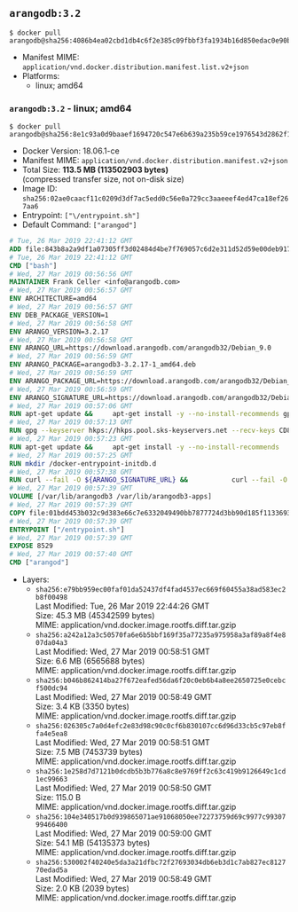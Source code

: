 ## `arangodb:3.2`

```console
$ docker pull arangodb@sha256:4086b4ea02cbd1db4c6f2e385c09fbbf3fa1934b16d850edac0e90b8f20abc86
```

-	Manifest MIME: `application/vnd.docker.distribution.manifest.list.v2+json`
-	Platforms:
	-	linux; amd64

### `arangodb:3.2` - linux; amd64

```console
$ docker pull arangodb@sha256:8e1c93a0d9baaef1694720c547e6b639a235b59ce1976543d2862f16883a7574
```

-	Docker Version: 18.06.1-ce
-	Manifest MIME: `application/vnd.docker.distribution.manifest.v2+json`
-	Total Size: **113.5 MB (113502903 bytes)**  
	(compressed transfer size, not on-disk size)
-	Image ID: `sha256:02ae0caacf11c0209d3df7ac5edd0c56e0a729cc3aaeeef4ed47ca18ef267aa6`
-	Entrypoint: `["\/entrypoint.sh"]`
-	Default Command: `["arangod"]`

```dockerfile
# Tue, 26 Mar 2019 22:41:12 GMT
ADD file:843b8a2a9df1a07305ff3d02484d4be7f769057c6d2e311d52d59e00deb917c6 in / 
# Tue, 26 Mar 2019 22:41:12 GMT
CMD ["bash"]
# Wed, 27 Mar 2019 00:56:56 GMT
MAINTAINER Frank Celler <info@arangodb.com>
# Wed, 27 Mar 2019 00:56:57 GMT
ENV ARCHITECTURE=amd64
# Wed, 27 Mar 2019 00:56:57 GMT
ENV DEB_PACKAGE_VERSION=1
# Wed, 27 Mar 2019 00:56:58 GMT
ENV ARANGO_VERSION=3.2.17
# Wed, 27 Mar 2019 00:56:58 GMT
ENV ARANGO_URL=https://download.arangodb.com/arangodb32/Debian_9.0
# Wed, 27 Mar 2019 00:56:59 GMT
ENV ARANGO_PACKAGE=arangodb3-3.2.17-1_amd64.deb
# Wed, 27 Mar 2019 00:56:59 GMT
ENV ARANGO_PACKAGE_URL=https://download.arangodb.com/arangodb32/Debian_9.0/amd64/arangodb3-3.2.17-1_amd64.deb
# Wed, 27 Mar 2019 00:56:59 GMT
ENV ARANGO_SIGNATURE_URL=https://download.arangodb.com/arangodb32/Debian_9.0/amd64/arangodb3-3.2.17-1_amd64.deb.asc
# Wed, 27 Mar 2019 00:57:06 GMT
RUN apt-get update &&     apt-get install -y --no-install-recommends gpg dirmngr     &&     rm -rf /var/lib/apt/lists/*
# Wed, 27 Mar 2019 00:57:13 GMT
RUN gpg --keyserver hkps://hkps.pool.sks-keyservers.net --recv-keys CD8CB0F1E0AD5B52E93F41E7EA93F5E56E751E9B
# Wed, 27 Mar 2019 00:57:23 GMT
RUN apt-get update &&     apt-get install -y --no-install-recommends         libjemalloc1         ca-certificates         pwgen         curl         numactl     &&     rm -rf /var/lib/apt/lists/*
# Wed, 27 Mar 2019 00:57:25 GMT
RUN mkdir /docker-entrypoint-initdb.d
# Wed, 27 Mar 2019 00:57:38 GMT
RUN curl --fail -O ${ARANGO_SIGNATURE_URL} &&           curl --fail -O ${ARANGO_PACKAGE_URL} &&             gpg --verify ${ARANGO_PACKAGE}.asc &&     (echo arangodb3 arangodb3/password password test | debconf-set-selections) &&     (echo arangodb3 arangodb3/password_again password test | debconf-set-selections) &&     DEBIAN_FRONTEND="noninteractive" dpkg -i ${ARANGO_PACKAGE} &&     rm -rf /var/lib/arangodb3/* &&     sed -ri         -e 's!127\.0\.0\.1!0.0.0.0!g'         -e 's!^(file\s*=).*!\1 -!'         -e 's!^\s*uid\s*=.*!!'         /etc/arangodb3/arangod.conf     && chgrp 0 /var/lib/arangodb3 /var/lib/arangodb3-apps     && chmod 775 /var/lib/arangodb3 /var/lib/arangodb3-apps     &&     rm -f ${ARANGO_PACKAGE}*
# Wed, 27 Mar 2019 00:57:39 GMT
VOLUME [/var/lib/arangodb3 /var/lib/arangodb3-apps]
# Wed, 27 Mar 2019 00:57:39 GMT
COPY file:01bdd453b032c9d383e66c7e6332049490bb7877724d3bb90d185f11336934d2 in /entrypoint.sh 
# Wed, 27 Mar 2019 00:57:39 GMT
ENTRYPOINT ["/entrypoint.sh"]
# Wed, 27 Mar 2019 00:57:39 GMT
EXPOSE 8529
# Wed, 27 Mar 2019 00:57:40 GMT
CMD ["arangod"]
```

-	Layers:
	-	`sha256:e79bb959ec00faf01da52437df4fad4537ec669f60455a38ad583ec2b8f00498`  
		Last Modified: Tue, 26 Mar 2019 22:44:26 GMT  
		Size: 45.3 MB (45342599 bytes)  
		MIME: application/vnd.docker.image.rootfs.diff.tar.gzip
	-	`sha256:a242a12a3c50570fa6e6b5bbf169f35a77235a975958a3af89a8f4e807da04a3`  
		Last Modified: Wed, 27 Mar 2019 00:58:51 GMT  
		Size: 6.6 MB (6565688 bytes)  
		MIME: application/vnd.docker.image.rootfs.diff.tar.gzip
	-	`sha256:b046b862414ba27f672eafed56da6f20c0eb6b4a8ee2650725e0cebcf500dc94`  
		Last Modified: Wed, 27 Mar 2019 00:58:49 GMT  
		Size: 3.4 KB (3350 bytes)  
		MIME: application/vnd.docker.image.rootfs.diff.tar.gzip
	-	`sha256:026305c7a0d4efc2e83d98c90c0cf6b830107cc6d96d33cb5c97eb8ffa4e5ea8`  
		Last Modified: Wed, 27 Mar 2019 00:58:51 GMT  
		Size: 7.5 MB (7453739 bytes)  
		MIME: application/vnd.docker.image.rootfs.diff.tar.gzip
	-	`sha256:1e258d7d7121b0dcdb5b3b776a8c8e9769ff2c63c419b9126649c1cd1ec99663`  
		Last Modified: Wed, 27 Mar 2019 00:58:50 GMT  
		Size: 115.0 B  
		MIME: application/vnd.docker.image.rootfs.diff.tar.gzip
	-	`sha256:104e340517b0d939865071ae91068050ee72273759d69c9977c9930799466400`  
		Last Modified: Wed, 27 Mar 2019 00:59:00 GMT  
		Size: 54.1 MB (54135373 bytes)  
		MIME: application/vnd.docker.image.rootfs.diff.tar.gzip
	-	`sha256:530002f40240e5da3a21dfbc72f27693034db6eb3d1c7ab827ec812770edad5a`  
		Last Modified: Wed, 27 Mar 2019 00:58:49 GMT  
		Size: 2.0 KB (2039 bytes)  
		MIME: application/vnd.docker.image.rootfs.diff.tar.gzip
